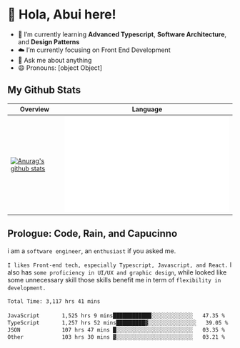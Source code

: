 # 👋 Hola, Abui here!

- 🌱 I’m currently learning **Advanced Typescript**, **Software Architecture**, and **Design Patterns**
- ☁️ I’m currently focusing on Front End Development
- 💬 Ask me about anything
- 😄 Pronouns: [object Object]

## My Github Stats

| Overview | Language |
| --- | --- |
|[![Anurag's github stats](https://github-readme-stats.vercel.app/api?username=abui-am&count_private=true)](https://github.com/anuraghazra/github-readme-stats)|![Language](https://raw.githubusercontent.com/abui-am/stats/c6455f656dfce7acd3951e5ec5b25d72af0b2ee3/generated/languages.svg)|

## Prologue: Code, Rain, and Capucinno
i am a `software engineer`, an `enthusiast` if you asked me. 

`I likes Front-end tech, especially Typescript, Javascript, and React.` I also has `some proficiency in UI/UX and graphic design`, while looked like some unnecessary skill those skills benefit me in term of `flexibility in development.`


<!--START_SECTION:waka-->

```text
Total Time: 3,117 hrs 41 mins

JavaScript       1,525 hrs 9 mins████████████░░░░░░░░░░░░░   47.35 %
TypeScript       1,257 hrs 52 mins█████████▓░░░░░░░░░░░░░░░   39.05 %
JSON             107 hrs 47 mins █░░░░░░░░░░░░░░░░░░░░░░░░   03.35 %
Other            103 hrs 30 mins ▓░░░░░░░░░░░░░░░░░░░░░░░░   03.21 %
```

<!--END_SECTION:waka-->
